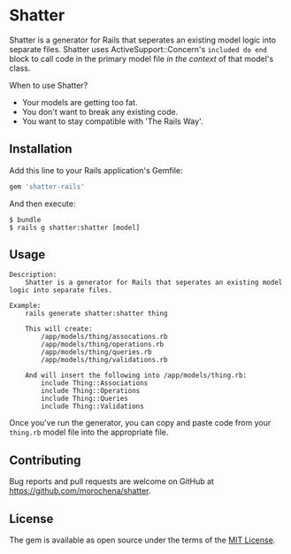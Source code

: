# Shatter

Shatter is a generator for Rails that seperates an existing model logic into separate files. Shatter uses ActiveSupport::Concern's `included do end` block to call code in the primary model file  *in the context* of that model's class. 

When to use Shatter? 
- Your models are getting too fat.
- You don't want to break any existing code.
- You want to stay compatible with 'The Rails Way'. 

## Installation

Add this line to your Rails application's Gemfile:

```ruby
gem 'shatter-rails'
```

And then execute:

    $ bundle
    $ rails g shatter:shatter [model]

## Usage

```
Description:
    Shatter is a generator for Rails that seperates an existing model logic into separate files. 

Example:
    rails generate shatter:shatter thing

    This will create:
        /app/models/thing/assocations.rb
        /app/models/thing/operations.rb
        /app/models/thing/queries.rb
        /app/models/thing/validations.rb

    And will insert the following into /app/models/thing.rb:
        include Thing::Associations
        include Thing::Operations
        include Thing::Queries
        include Thing::Validations
```

Once you've run the generator, you can copy and paste code from your `thing.rb` model file into the appropriate file.  

## Contributing

Bug reports and pull requests are welcome on GitHub at https://github.com/morochena/shatter.

## License

The gem is available as open source under the terms of the [MIT License](http://opensource.org/licenses/MIT).

